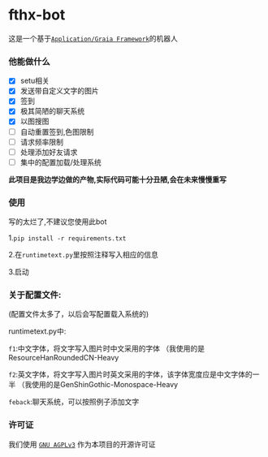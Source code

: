 # fthx-bot
这是一个基于[`Application/Graia Framework`](https://github.com/GraiaProject/Application)的机器人


### 他能做什么

+ [x] setu相关
+ [x] 发送带自定义文字的图片
+ [x] 签到
+ [x] 极其简陋的聊天系统
+ [x] 以图搜图
+ [ ] 自动重置签到,色图限制
+ [ ] 请求频率限制
+ [ ] 处理添加好友请求
+ [ ] 集中的配置加载/处理系统

**此项目是我边学边做的产物,实际代码可能十分丑陋,会在未来慢慢重写**

### 使用

写的太烂了,不建议您使用此bot

  1.```pip install -r requirements.txt```
  
  2.在`runtimetext.py`里按照注释写入相应的信息
 
  3.启动

### 关于配置文件:

(配置文件太多了，以后会写配置载入系统的)

runtimetext.py中:

  `f1`:中文字体，将文字写入图片时中文采用的字体 （我使用的是ResourceHanRoundedCN-Heavy

  `f2`:英文字体，将文字写入图片时英文采用的字体，该字体宽度应是中文字体的一半 （我使用的是GenShinGothic-Monospace-Heavy

  `feback`:聊天系统，可以按照例子添加文字

### 许可证

我们使用 [`GNU AGPLv3`](https://choosealicense.com/licenses/agpl-3.0/) 作为本项目的开源许可证
